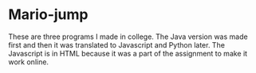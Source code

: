 # Mario-jump
These are three programs I made in college. The Java version was made first and then it was translated to Javascript and Python later. The Javascript is in HTML because it was a part of the assignment to make it work online.
